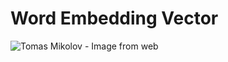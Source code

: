 # Word Embedding Vector

![[Tomas Mikolov](https://research.fb.com/people/mikolov-tomas/) - Image from web](https://research.fb.com/wp-content/uploads/2016/11/people_tomas-milkolov.jpg)
